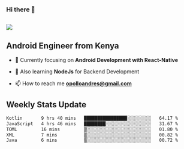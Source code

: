 ### Hi there 👋
<h2 align="left"><img src="https://readme-typing-svg.herokuapp.com?color=000000&lines=I'm+Andrew+Opollo😊;Welcome+to+my+Github😜"> </h2>

## Android Engineer from Kenya


- 🌱 Currently focusing on **Android Development with React-Native**

- 🔭 Also learning **NodeJs** for Backend Development

- 📫 How to reach me **opolloandres@gmail.com**


## Weekly Stats Update
<!--START_SECTION:waka-->

```txt
Kotlin       9 hrs 40 mins   ████████████████░░░░░░░░░   64.17 %
JavaScript   4 hrs 46 mins   ████████░░░░░░░░░░░░░░░░░   31.67 %
TOML         16 mins         ▒░░░░░░░░░░░░░░░░░░░░░░░░   01.80 %
XML          7 mins          ▒░░░░░░░░░░░░░░░░░░░░░░░░   00.82 %
Java         6 mins          ▒░░░░░░░░░░░░░░░░░░░░░░░░   00.72 %
```

<!--END_SECTION:waka-->



